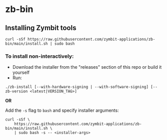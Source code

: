 # zb-bin


## Installing Zymbit tools
```
curl -sSf https://raw.githubusercontent.com/zymbit-applications/zb-bin/main/install.sh | sudo bash
```

### To install non-interactively:

- Download the installer from the "releases" section of this repo or build it yourself
- Run:
```
./zb-install [--with-hardware-signing | --with-software-signing] [--zb-version <latest|VERSION_TAG>]
```

**OR**

Add the `-s` flag to `bash` and specify installer arguments:
```
curl -sSf \
    https://raw.githubusercontent.com/zymbit-applications/zb-bin/main/install.sh \
    | sudo bash -s -- <installer-args>
```
